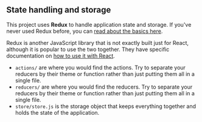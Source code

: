 State handling and storage
-------------
This project uses **Redux** to handle application state and storage. If you've never used Redux before, you can [read about the basics here](https://redux.js.org/basics).

Redux is another JavaScript library that is not exactly built just for React, although it is popular to use the two together. They have specific documentation on [how to use it with React](https://redux.js.org/basics/usage-with-react).

- `actions/` are where you would find the actions. Try to separate your reducers by their theme or function rather than just putting them all in a single file.
- `reducers/` are where you would find the reducers. Try to separate your reducers by their theme or function rather than just putting them all in a single file.
- `store/store.js` is the storage object that keeps everything together and holds the state of the application.

